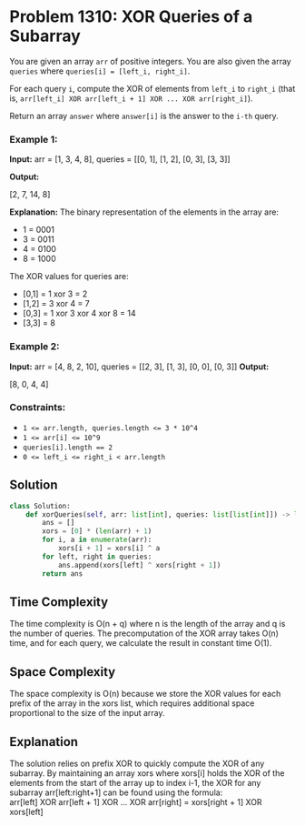 # Problem 1310: XOR Queries of a Subarray
You are given an array `arr` of positive integers. You are also given the array `queries` where `queries[i] = [left_i, right_i]`.

For each query `i`, compute the XOR of elements from `left_i` to `right_i` (that is, `arr[left_i] XOR arr[left_i + 1] XOR ... XOR arr[right_i]`).

Return an array `answer` where `answer[i]` is the answer to the `i-th` query.

### Example 1:
**Input:**
arr = [1, 3, 4, 8], queries = [[0, 1], [1, 2], [0, 3], [3, 3]]

**Output:**

[2, 7, 14, 8]

**Explanation:**
The binary representation of the elements in the array are:
- 1 = 0001
- 3 = 0011
- 4 = 0100
- 8 = 1000

The XOR values for queries are:
- [0,1] = 1 xor 3 = 2
- [1,2] = 3 xor 4 = 7
- [0,3] = 1 xor 3 xor 4 xor 8 = 14
- [3,3] = 8

### Example 2:
**Input:**
arr = [4, 8, 2, 10], queries = [[2, 3], [1, 3], [0, 0], [0, 3]]
**Output:**

[8, 0, 4, 4]

### Constraints:
- `1 <= arr.length, queries.length <= 3 * 10^4`
- `1 <= arr[i] <= 10^9`
- `queries[i].length == 2`
- `0 <= left_i <= right_i < arr.length`

## Solution

```python
class Solution:
    def xorQueries(self, arr: list[int], queries: list[list[int]]) -> list[int]:
        ans = []
        xors = [0] * (len(arr) + 1)
        for i, a in enumerate(arr):
            xors[i + 1] = xors[i] ^ a
        for left, right in queries:
            ans.append(xors[left] ^ xors[right + 1])
        return ans
```

<h2>Time Complexity</h2>
The time complexity is O(n + q) where n is the length of the array and q is the number of queries. The precomputation of the XOR array takes O(n) time, and for each query, we calculate the result in constant time O(1).<br>

<h2>Space Complexity</h2>
The space complexity is O(n) because we store the XOR values for each prefix of the array in the xors list, which requires additional space proportional to the size of the input array.<br>

<h2>Explanation</h2>
The solution relies on prefix XOR to quickly compute the XOR of any subarray. By maintaining an array xors where xors[i] holds the XOR of the elements from the start of the array up to index i-1, the XOR for any subarray arr[left:right+1] can be found using the formula:<br>
arr[left] XOR arr[left + 1] XOR ... XOR arr[right] = xors[right + 1] XOR xors[left]
